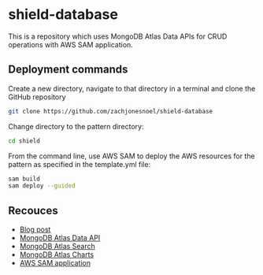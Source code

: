 # shield-database

This is a repository which uses MongoDB Atlas Data APIs for CRUD operations with AWS SAM application.

## Deployment commands
Create a new directory, navigate to that directory in a terminal and clone the GitHub repository
```bash
git clone https://github.com/zachjonesnoel/shield-database
```
Change directory to the pattern directory:
```bash
cd shield
```
From the command line, use AWS SAM to deploy the AWS resources for the pattern as specified in the template.yml file:
```bash
sam build
sam deploy --guided
```

## Recouces 
+ [Blog post](https://dev.to/zachjonesnoel/aws-sam-app-with-mongodb-atlas-data-apis-18nl)
+ [MongoDB Atlas Data API](https://docs.atlas.mongodb.com/api/data-api/)
+ [MongoDB Atlas Search](https://docs.atlas.mongodb.com/atlas-search/)
+ [MongoDB Atlas Charts](https://docs.mongodb.com/charts/)
+ [AWS SAM application](https://aws.amazon.com/serverless/sam/)
